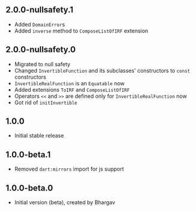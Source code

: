 ## 2.0.0-nullsafety.1

- Added `DomainError`s
- Added `inverse` method to `ComposeListOfIRF` extension

## 2.0.0-nullsafety.0

- Migrated to null safety
- Changed `InvertibleFunction` and its subclasses' constructors to `const` constructors
- `InvertibleRealFunction` is an `Equatable` now
- Added extensions `ToIRF` and `ComposeListOfIRF`
- Operators `<<` and `>>` are defined only for `InvertibleRealFunction` now
- Got rid of `initInvertible`

## 1.0.0

- Initial stable release

## 1.0.0-beta.1

- Removed `dart:mirrors` import for js support

## 1.0.0-beta.0

- Initial version (beta), created by Bhargav

